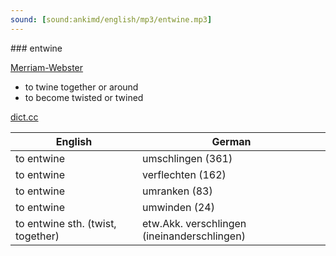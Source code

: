 ```yaml
---
sound: [sound:ankimd/english/mp3/entwine.mp3]
---
```


\### entwine

[Merriam-Webster](https://www.merriam-webster.com/dictionary/entwine)

- to twine together or around
- to become twisted or twined

[dict.cc](https://www.dict.cc/entwine)

| English        | German       |
| -------------- | ------------ |
| to entwine | umschlingen (361) |
| to entwine | verflechten (162) |
| to entwine | umranken (83) |
| to entwine | umwinden (24) |
| to entwine sth. (twist, together) | etw.Akk. verschlingen (ineinanderschlingen) |
